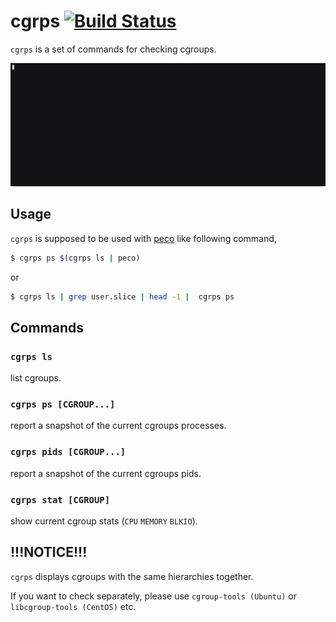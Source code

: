 # cgrps [![Build Status](https://travis-ci.org/k1LoW/cgrps.svg?branch=master)](https://travis-ci.org/k1LoW/cgrps)

`cgrps` is a set of commands for checking cgroups.

![cgrps.gif](cgrps.gif)

## Usage

`cgrps` is supposed to be used with [peco](https://github.com/peco/peco) like following command,

```sh
$ cgrps ps $(cgrps ls | peco)
```

or

```sh
$ cgrps ls | grep user.slice | head -1 |  cgrps ps
```

## Commands

### `cgrps ls`

list cgroups.

### `cgrps ps [CGROUP...]`

report a snapshot of the current cgroups processes.

### `cgrps pids [CGROUP...]`

report a snapshot of the current cgroups pids.

### `cgrps stat [CGROUP]`

show current cgroup stats (`CPU` `MEMORY` `BLKIO`).

## !!!NOTICE!!!

`cgrps` displays cgroups with the same hierarchies together.

If you want to check separately, please use `cgroup-tools (Ubuntu)` or `libcgroup-tools (CentOS)` etc.
